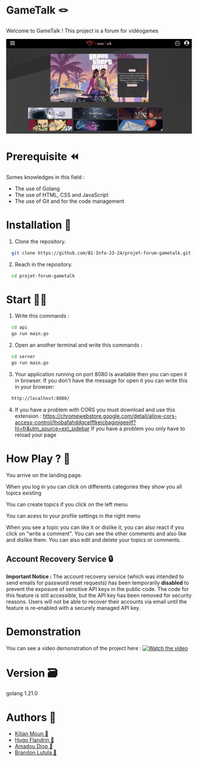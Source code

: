 # GameTalk 🪢

Welcome to GameTalk ! This project is a forum for vidéogames

<img src="server/static/img/README.png" width="800" />

# Prerequisite ⏪

Somes knowledges in this field : 

- The use of Golang 
- The use of HTML, CSS and JavaScript
- The use of Git and for the code management

# Installation 🔧

1. Clone the repository.
```bash
  git clone https://github.com/B1-Info-23-24/projet-forum-gametalk.git
```
2. Reach in the repository.
```bash
  cd projet-forum-gametalk
```

# Start 🧑‍💻

1. Write this commands : 
```bash
  cd api
  go run main.go
```

2. Open an another terminal and write this commands :
```bash
  cd server
  go run main.go
```

3. Your application running on port 8080 is available then you can open it in browser. 
If you don't have the message for open it you can write this in your browser:
```bash
  http://localhost:8080/
```

4. If you have a problem with CORS you must download and use this extension :
 https://chromewebstore.google.com/detail/allow-cors-access-control/lhobafahddgcelffkeicbaginigeejlf?hl=fr&utm_source=ext_sidebar
If you have a problem you only have to reload your page

# How Play ? 🔨

You arrive on the landing page.

When you log in you can click on differents categories they show you all topics existing

You can create topics if you click on the left menu 

You can acess to your profile settings in the right menu

When you see a topic you can like it or dislike it, you can also react if you click on "write a comment". You can see the other comments and also like and dislike them. You can also edit and delete your topics or comments.

## Account Recovery Service 🔒

**Important Notice :** The account recovery service (which was intended to send emails for password reset requests) has been temporarily **disabled** to prevent the exposure of sensitive API keys in the public code. The code for this feature is still accessible, but the API key has been removed for security reasons. Users will not be able to recover their accounts via email until the feature is re-enabled with a securely managed API key.

# Demonstration

You can see a video demonstration of the project here :
[![Watch the video](https://img.youtube.com/vi/GSwCLQN-0iA/0.jpg)](https://www.youtube.com/embed/GSwCLQN-0iA)

# Version 🗃️

golang 1.21.0

# Authors 💸

 - [Kilian Moun 🍻](https://github.com/MounKilian)
 - [Hugo Flandrin 🍻](https://github.com/HugoFlandrin)
 - [Amadou Diop 🍻](https://github.com/amadoudiop04)
 - [Brandon Lutula 🍻](https://github.com/lbrandon69)
